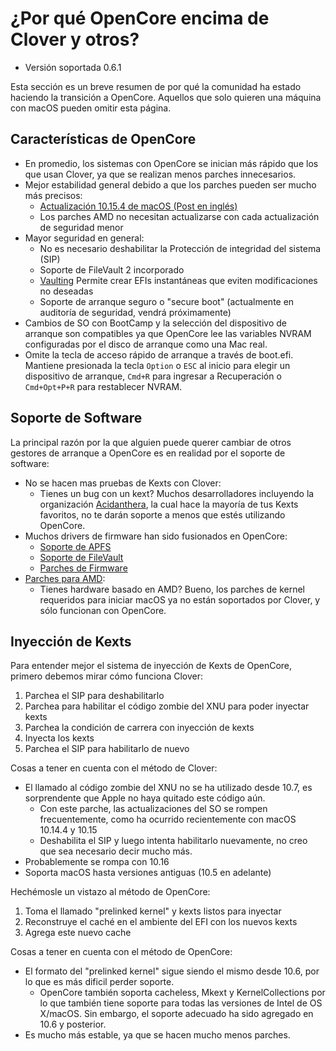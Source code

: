 
# ¿Por qué OpenCore encima de Clover y otros?

* Versión soportada 0.6.1

Esta sección es un breve resumen de por qué la comunidad ha estado haciendo la transición a OpenCore. Aquellos que solo quieren una máquina con macOS pueden omitir esta página.

## Características de OpenCore

* En promedio, los sistemas con OpenCore se inician más rápido que los que usan Clover, ya que se realizan menos parches innecesarios.
* Mejor estabilidad general debido a que los parches pueden ser mucho más precisos:
  * [Actualización 10.15.4 de macOS (Post en inglés)](https://www.reddit.com/r/hackintosh/comments/fo9bfv/macos_10154_update/)
  * Los parches AMD no necesitan actualizarse con cada actualización de seguridad menor
* Mayor seguridad en general:
  * No es necesario deshabilitar la Protección de integridad del sistema (SIP)
  * Soporte de FileVault 2 incorporado
  * [Vaulting](https://dortania.github.io/OpenCore-Post-Install/universal/security.html#Vault) Permite crear EFIs instantáneas que eviten modificaciones no deseadas
  * Soporte de arranque seguro o "secure boot" (actualmente en auditoría de seguridad, vendrá próximamente)
* Cambios de SO con BootCamp y la selección del dispositivo de arranque son compatibles ya que OpenCore lee las variables NVRAM configuradas por el disco de arranque como una Mac real.
* Omite la tecla de acceso rápido de arranque a través de boot.efi. Mantiene presionada la tecla `Option` o `ESC` al inicio para elegir un dispositivo de arranque, `Cmd+R` para ingresar a Recuperación o `Cmd+Opt+P+R` para restablecer NVRAM.

## Soporte de Software

La principal razón por la que alguien puede querer cambiar de otros gestores de arranque a OpenCore es en realidad por el soporte de software:

* No se hacen mas pruebas de Kexts con Clover:
  * Tienes un bug con un kext? Muchos desarrolladores incluyendo la organización [Acidanthera](https://github.com/acidanthera), la cual hace la mayoría de tus Kexts favoritos, no te darán soporte a menos que estés utilizando OpenCore.
* Muchos drivers de firmware han sido fusionados en OpenCore:
  * [Soporte de APFS](https://github.com/acidanthera/AppleSupportPkg)
  * [Soporte de FileVault](https://github.com/acidanthera/AppleSupportPkg)
  * [Parches de Firmware](https://github.com/acidanthera/AptioFixPkg)
* [Parches para AMD](https://github.com/AMD-OSX/AMD_Vanilla/tree/opencore):
  * Tienes hardware basado en AMD? Bueno, los parches de kernel requeridos para iniciar macOS ya no están soportados por Clover, y sólo funcionan con OpenCore. 

## Inyección de Kexts

Para entender mejor el sistema de inyección de Kexts de OpenCore, primero debemos mirar cómo funciona Clover:

1. Parchea el SIP para deshabilitarlo
2. Parchea para habilitar el código zombie del XNU para poder inyectar kexts
3. Parchea la condición de carrera con inyección de kexts
4. Inyecta los kexts
5. Parchea el SIP para habilitarlo de nuevo

Cosas a tener en cuenta con el método de Clover:

* El llamado al código zombie del XNU no se ha utilizado desde 10.7, es sorprendente que Apple no haya quitado este código aún.
  * Con este parche, las actualizaciones del SO se rompen frecuentemente, como ha ocurrido recientemente con macOS 10.14.4 y 10.15
  * Deshabilita el SIP y luego intenta habilitarlo nuevamente, no creo que sea necesario decir mucho más. 
* Probablemente se rompa con 10.16
* Soporta macOS hasta versiones antiguas (10.5 en adelante)

Hechémosle un vistazo al método de OpenCore:

1. Toma el llamado "prelinked kernel" y kexts listos para inyectar
2. Reconstruye el caché en el ambiente del EFI con los nuevos kexts
3. Agrega este nuevo cache

Cosas a tener en cuenta con el método de OpenCore:

* El formato del "prelinked kernel" sigue siendo el mismo desde 10.6, por lo que es más dificil perder soporte. 
  * OpenCore también soporta cacheless, Mkext y KernelCollections por lo que también tiene soporte para todas las versiones de Intel de OS X/macOS. Sin embargo, el soporte adecuado ha sido agregado en 10.6 y posterior. 
* Es mucho más estable, ya que se hacen mucho menos parches.